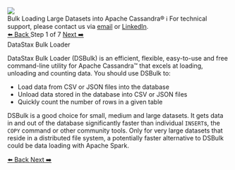 <!-- TOP -->
<div class="top">
  <img class="scenario-academy-logo" src="https://datastax-academy.github.io/katapod-shared-assets/images/ds-academy-2023.svg" />
  <div class="scenario-title-section">
    <span class="scenario-title">Bulk Loading Large Datasets into Apache Cassandra®</span>
    <span class="scenario-subtitle">ℹ️ For technical support, please contact us via <a href="mailto:aleksandr.volochnev@datastax.com">email</a> or <a href="https://dtsx.io/aleks">LinkedIn</a>.</span>
  </div>
</div>

<!-- NAVIGATION -->
<div id="navigation-top" class="navigation-top">
 <a href='command:katapod.loadPage?[{"step":"intro"}]'
   class="btn btn-dark navigation-top-left">⬅️ Back
 </a>
<span class="step-count"> Step 1 of 7</span>
 <a href='command:katapod.loadPage?[{"step":"step2-cassandra"}]' 
    class="btn btn-dark navigation-top-right">Next ➡️
  </a>
</div>

<!-- CONTENT -->

<div class="step-title">DataStax Bulk Loader</div>

DataStax Bulk Loader (DSBulk) is an efficient, flexible, easy-to-use and free command-line utility for Apache Cassandra™ 
that excels at loading, unloading and counting data. You should use DSBulk to:

- Load data from CSV or JSON files into the database
- Unload data stored in the database into CSV or JSON files
- Quickly count the number of rows in a given table

DSBulk is a good choice for small, medium and large datasets. It gets data in and out of the database 
significantly faster than individual `INSERT`s, the `COPY` command or other community tools. Only for very large datasets 
that reside in a distributed file system, a potentially faster alternative to DSBulk 
could be data loading with Apache Spark.

<!-- NAVIGATION -->
<div id="navigation-bottom" class="navigation-bottom">
 <a href='command:katapod.loadPage?[{"step":"intro"}]'
   class="btn btn-dark navigation-bottom-left">⬅️ Back
 </a>
 <a href='command:katapod.loadPage?[{"step":"step2-cassandra"}]'
    class="btn btn-dark navigation-bottom-right">Next ➡️
  </a>
</div>
